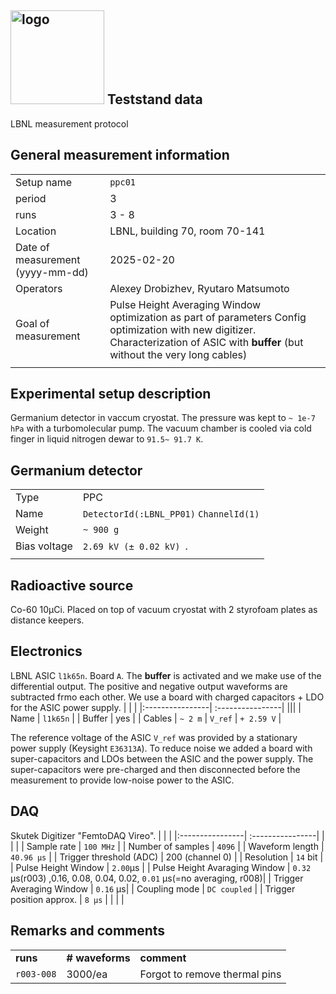 ## <img src="./../../logo/lbnl_logo.png" alt="logo" width="150"/> Teststand data 
LBNL measurement protocol 

<style>
@media (prefers-color-scheme: dark) {
  .logo-inline {
    content: url("./../../logo/lbnl_logo_dark.png");
  }
}
</style>

## General measurement information
| | |
|:----------------| :----------------|
| Setup name | `ppc01`|
| period | 3 | 
| runs | 3 - 8 | 
| Location | LBNL, building 70,  room 70-141 |
| Date of measurement (yyyy-mm-dd) | 2025-02-20  | 
| Operators | Alexey Drobizhev, Ryutaro Matsumoto | 
| Goal of measurement | Pulse Height Averaging Window optimization as part of parameters Config optimization with new digitizer. Characterization of ASIC with **buffer** (but without the very long cables)  |
| | |

## Experimental setup description
Germanium detector in vaccum cryostat. The pressure was kept to `~ 1e-7 hPa` with a turbomolecular pump. The vacuum chamber is cooled via cold finger in liquid nitrogen dewar to `91.5~ 91.7 K`. 

## Germanium detector
|        |                                          |
| ------ | ---------------------------------------- |
| Type   | PPC                                      |
| Name   | `DetectorId(:LBNL_PP01)`  `ChannelId(1)` |
| Weight | `~ 900 g`                                |
| Bias voltage | `2.69 kV (± 0.02 kV) `. |
|        |                                          |

## Radioactive source
Co-60 10µCi. Placed on top of vacuum cryostat with 2 styrofoam plates as distance keepers. 

## Electronics
LBNL ASIC `l1k65n`. Board `A`. The **buffer** is activated and we make use of the differential output. The positive and negative output waveforms are subtracted frmo each other. We use a board with charged capacitors + LDO for the ASIC power supply. 
| | |
|:----------------| :----------------|
|||
| Name | `l1k65n` |
| Buffer | yes |
| Cables | `~ 2 m` |
 `V_ref` | `+ 2.59 V` |

The reference voltage of the ASIC `V_ref` was provided by a stationary power supply (Keysight `E36313A`). To reduce noise 
we added a board with super-capacitors and LDOs between the ASIC and the power supply. The super-capacitors were pre-charged and then disconnected before the measurement to provide low-noise power to the ASIC.

## DAQ
Skutek Digitizer "FemtoDAQ Vireo". 
| | |
|:----------------| :----------------|
|  |  | 
| Sample rate | `100 MHz` | 
| Number of samples | `4096` | 
| Waveform length | `40.96 µs` |
| Trigger threshold (ADC) | 200 (channel 0) |
| Resolution | `14` bit | 
| Pulse Height Window | `2.00`µs |
| Pulse Height Avaraging Window | `0.32` µs(r003) ,0.16, 0.08, 0.04, 0.02, `0.01` µs(=no averaging, r008)|
| Trigger Averaging Window | `0.16` µs|
| Coupling mode | `DC coupled` | 
| Trigger position approx. | `8 µs` | 
| | |

## Remarks and comments

|          |                 |                       |
| :------- | :-------------- | :-------------------- |
| **runs** | **# waveforms** | **comment** |
| `r003-008`   | 3000/ea         |  Forgot to remove thermal pins  |


